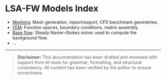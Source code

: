 # LSA-FW Models Index

- [Meshing](meshing.md): Mesh generation, import/export, CFD benchmark geometries.
- [FEM](fem.md): Function spaces, boundary conditions, matrix assembly.
- [Base flow](baseflow.md): Steady Navier–Stokes solver used to compute the background flow.
- ...

---

> **Disclaimer:** This documentation has been drafted and reviewed with support from AI-tools for grammar, formatting, and structural consistency.
> All content has been verified by the author to ensure correctness.
